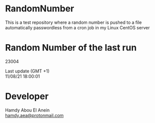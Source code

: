 # RandomNumber    
This is a test repository where a random number is pushed to a file automatically passwordless from a cron job in my Linux CentOS server    
# Random Number of the last run   
23004
      
Last update (GMT +1)    
11/08/21 18:00:01
# Developer    
Hamdy Abou El Anein   
hamdy.aea@protonmail.com
